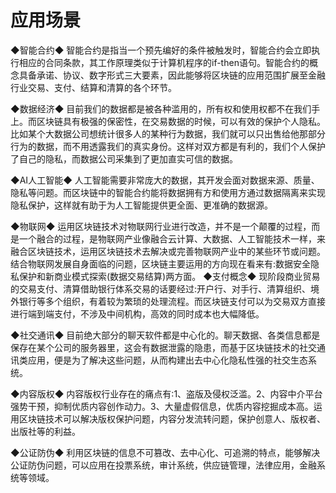 
# 应用场景
◆智能合约◆
智能合约是指当一个预先编好的条件被触发时，智能合约会立即执行相应的合同条款，其工作原理类似于计算机程序的if-then语句。智能合约的概念具备承诺、协议、数字形式三大要素，因此能够将区块链的应用范围扩展至金融行业交易、支付、结算和清算的各个环节。

◆数据经济◆
目前我们的数据都是被各种滥用的，所有权和使用权都不在我们手上。而区块链具有极强的保密性，在交易数据的时候，可以有效的保护个人隐私。比如某个大数据公司想统计很多人的某种行为数据，我们就可以只出售给他那部分行为的数据，而不用透露我们的真实身份。这样对双方都是有利的，我们个人保护了自己的隐私，而数据公司采集到了更加直实可信的数据。

◆AI人工智能◆
人工智能需要非常庞大的数据，其开发会面对数据来源、质量、隐私等问题。而区块链中的智能合约能将数据拥有方和使用方通过数据隔离来实现隐私保护，这样就有助于为人工智能提供更全面、更准确的数据源。

◆物联网◆
运用区块链技术对物联网行业进行改造，并不是一个颠覆的过程，而是一个融合的过程，是物联网产业像融合云计算、大数据、人工智能技术一样，来融合区块链技术，运用区块链技术去解决或完善物联网产业中的某些环节或问题。结合物联网发展自身面临的问题，区块链主要运用的方向现在看来有:数据安全隐私保护和新商业模式探索(数据交易结算)两方面。
◆支付概念◆
现阶段商业贸易的交易支付、清算借助银行体系交易的话要经过:开户行、对手行、清算组织、境外银行等多个组织，有着较为繁琐的处理流程。而区块链支付可以为交易双方直接进行端到端支付，不涉及中间机构，高效的同时成本也大幅降低。

◆社交通讯◆
目前绝大部分的聊天软件都是中心化的。聊天数据、各类信息都是保存在某个公司的服务器里，这会有数据泄露的隐患，而基于区块链技术的社交通讯类应用，便是为了解决这些问题，从而构建出去中心化隐私性强的社交生态系统。

◆内容版权◆
内容版权行业存在的痛点有:1、盗版及侵权泛滥。2、内容中介平台强势干预，抑制优质内容创作动力。3、大量虚假信息，优质内容挖掘成本高。运用区块链技术可以解决版权保护问题，内容分发流转问题，保护创意人、版权者、出版社等的利益。

◆公证防伪◆
利用区块链的信息不可篡改、去中心化、可追溯的特点，能够解决公证防伪问题，可以应用在投票系统，审计系统，供应链管理，法律应用，金融系统等领域。